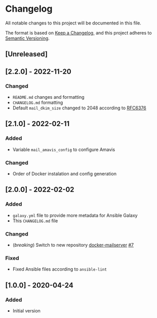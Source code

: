 # Changelog

All notable changes to this project will be documented in this file.

The format is based on [Keep a Changelog](https://keepachangelog.com/en/1.0.0/),
and this project adheres to [Semantic Versioning](https://semver.org/spec/v2.0.0.html).

## [Unreleased]

## [2.2.0] - 2022-11-20

### Changed

- `README.md` changes and formatting
- `CHANGELOG.md` formatting
- Default `mail_dkim_size` changed to 2048 according to [RFC6376](https://tools.ietf.org/html/rfc6376)

## [2.1.0] - 2022-02-11

### Added

- Variable `mail_amavis_config` to configure Amavis

### Changed

- Order of Docker instalation and config generation

## [2.0.0] - 2022-02-02

### Added

- `galaxy.yml` file to provide more metadata for Ansible Galaxy
- This `CHANGELOG.md` file

### Changed

- (*breaking*) Switch to new repository [docker-mailserver](https://github.com/docker-mailserver/docker-mailserver) [#7](https://github.com/hmlkao/ansible-docker-mailserver/issues/7)

### Fixed

- Fixed Ansible files according to `ansible-lint`

## [1.0.0] - 2020-04-24

### Added

- Initial version
